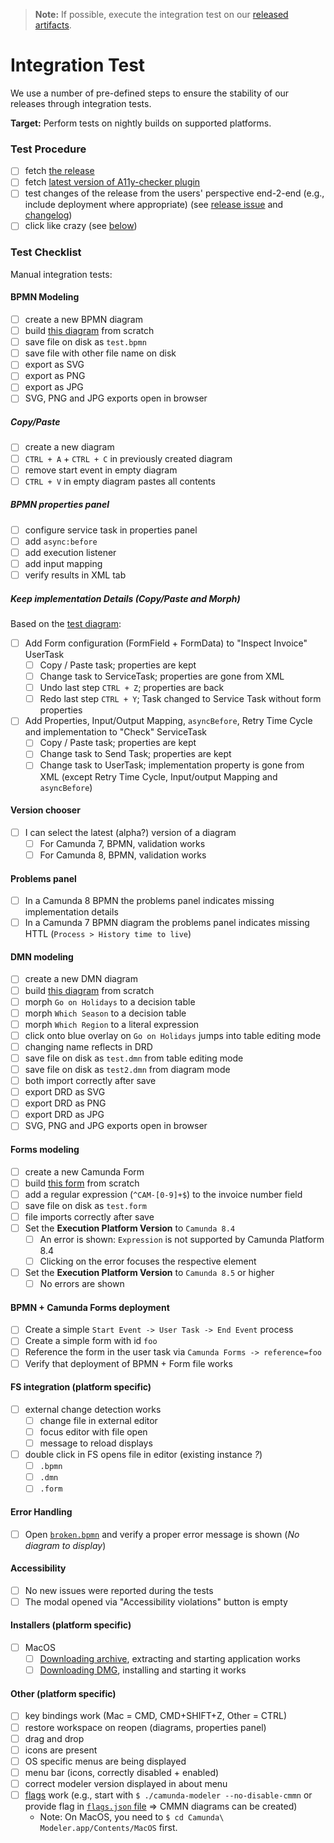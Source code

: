> __Note:__ If possible, execute the integration test on our [released artifacts](https://github.com/camunda/camunda-modeler/releases).

# Integration Test

We use a number of pre-defined steps to ensure the stability of our releases through integration tests.

__Target:__ Perform tests on nightly builds on supported platforms.

### Test Procedure

* [ ] fetch [the release](https://github.com/camunda/camunda-modeler/releases)
* [ ] fetch [latest version of A11y-checker plugin](https://github.com/bpmn-io/camunda-modeler-plugin-a11y-checker)
* [ ] test changes of the release from the users' perspective end-2-end (e.g., include deployment where appropriate) (see [release issue](https://github.com/camunda/camunda-modeler/labels/release) and [changelog](https://github.com/camunda/camunda-modeler/blob/develop/CHANGELOG.md))
* [ ] click like crazy (see [below](#test-checklist))

### Test Checklist

Manual integration tests:

#### BPMN Modeling

* [ ] create a new BPMN diagram
* [ ] build [this diagram](./test.bpmn.png) from scratch
* [ ] save file on disk as `test.bpmn`
* [ ] save file with other file name on disk
* [ ] export as SVG
* [ ] export as PNG
* [ ] export as JPG
* [ ] SVG, PNG and JPG exports open in browser

##### Copy/Paste

* [ ] create a new diagram
* [ ] `CTRL + A` + `CTRL + C` in previously created diagram
* [ ] remove start event in empty diagram
* [ ] `CTRL + V` in empty diagram pastes all contents

##### BPMN properties panel

* [ ] configure service task in properties panel
* [ ] add `async:before`
* [ ] add execution listener
* [ ] add input mapping
* [ ] verify results in XML tab

##### Keep implementation Details (Copy/Paste and Morph)

Based on the [test diagram](./test.bpmn.png):

* [ ] Add Form configuration (FormField + FormData) to "Inspect Invoice" UserTask
  * [ ] Copy / Paste task; properties are kept
  * [ ] Change task to ServiceTask; properties are gone from XML
  * [ ] Undo last step `CTRL + Z`; properties are back
  * [ ] Redo last step `CTRL + Y`; Task changed to Service Task without form properties
* [ ] Add Properties, Input/Output Mapping, `asyncBefore`, Retry Time Cycle and implementation to "Check" ServiceTask
  * [ ] Copy / Paste task; properties are kept
  * [ ] Change task to Send Task; properties are kept
  * [ ] Change task to UserTask; implementation property is gone from XML (except Retry Time Cycle, Input/output Mapping and `asyncBefore`)

#### Version chooser

* [ ] I can select the latest (alpha?) version of a diagram
  * [ ] For Camunda 7, BPMN, validation works
  * [ ] For Camunda 8, BPMN, validation works

#### Problems panel

* [ ] In a Camunda 8 BPMN the problems panel indicates missing implementation details
* [ ] In a Camunda 7 BPMN diagram the problems panel indicates missing HTTL (`Process > History time to live`)

#### DMN modeling

* [ ] create a new DMN diagram
* [ ] build [this diagram](./test.dmn.png) from scratch
* [ ] morph `Go on Holidays` to a decision table
* [ ] morph `Which Season` to a decision table
* [ ] morph `Which Region` to a literal expression
* [ ] click onto blue overlay on `Go on Holidays` jumps into table editing mode
* [ ] changing name reflects in DRD
* [ ] save file on disk as `test.dmn` from table editing mode
* [ ] save file on disk as `test2.dmn` from diagram mode
* [ ] both import correctly after save
* [ ] export DRD as SVG
* [ ] export DRD as PNG
* [ ] export DRD as JPG
* [ ] SVG, PNG and JPG exports open in browser

#### Forms modeling

* [ ] create a new Camunda Form
* [ ] build [this form](./test.form.png) from scratch
* [ ] add a regular expression (`^CAM-[0-9]+$`) to the invoice number field
* [ ] save file on disk as `test.form`
* [ ] file imports correctly after save
* [ ] Set the __Execution Platform Version__ to `Camunda 8.4`
  * [ ] An error is shown: `Expression` is not supported by Camunda Platform 8.4
  * [ ] Clicking on the error focuses the respective element
* [ ] Set the __Execution Platform Version__ to `Camunda 8.5` or higher
  * [ ] No errors are shown

#### BPMN + Camunda Forms deployment

* [ ] Create a simple `Start Event -> User Task -> End Event` process
* [ ] Create a simple form with id `foo`
* [ ] Reference the form in the user task via `Camunda Forms -> reference=foo`
* [ ] Verify that deployment of BPMN + Form file works

#### FS integration (platform specific)

* [ ] external change detection works
  * [ ] change file in external editor
  * [ ] focus editor with file open
  * [ ] message to reload displays
* [ ] double click in FS opens file in editor (existing instance _?_)
  * [ ] `.bpmn`
  * [ ] `.dmn`
  * [ ] `.form`

#### Error Handling

* [ ] Open [`broken.bpmn`](./broken.bpmn) and verify a proper error message is shown (_No diagram to display_)

#### Accessibility

* [ ] No new issues were reported during the tests
* [ ] The modal opened via "Accessibility violations" button is empty

#### Installers (platform specific)

* [ ] MacOS
  * [ ] [Downloading archive](https://github.com/camunda/camunda-modeler/releases), extracting and starting application works
  * [ ] [Downloading DMG](https://github.com/camunda/camunda-modeler/releases), installing and starting it works

#### Other (platform specific)

* [ ] key bindings work (Mac = CMD, CMD+SHIFT+Z, Other = CTRL)
* [ ] restore workspace on reopen (diagrams, properties panel)
* [ ] drag and drop
* [ ] icons are present
* [ ] OS specific menus are being displayed
* [ ] menu bar (icons, correctly disabled + enabled)
* [ ] correct modeler version displayed in about menu
* [ ] [flags](https://docs.camunda.io/docs/components/modeler/desktop-modeler/flags/) work (e.g., start with `$ ./camunda-modeler --no-disable-cmmn` or provide flag in [`flags.json` file](https://github.com/camunda/camunda-modeler/tree/develop/docs/flags#configure-in-flagsjson) => CMMN diagrams can be created)
  * Note: On MacOS, you need to `$ cd Camunda\ Modeler.app/Contents/MacOS` first.
